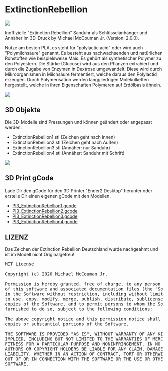 # ExtinctionRebellion
<img src="https://raw.githubusercontent.com/McCouman/ExtinctionRebellion/master/er.png"/>

Inoffizielle "Extinction Rebellion" Sanduhr als Schlüsselanhänger und Annäher im 3D-Druck by Michael McCouman Jr. (Version: 2.0.0).

Nutze am besten PLA, es steht für "polylactic acid" oder wird auch "Polymilchsäure" genannt. Es besteht aus nachwachsenden und natürlichen Rohstoffen wie beispielsweise Mais. Es gehört als synthetischer Polymer zu den Polyestern. Die Stärke (Glucose) wird aus den Pflanzen extrahiert und durch die Zugabe von Enzymen in Dextrose umgewandelt. Diese wird durch Mikroorganismen in Milchsäure fermentiert, welche daraus den Polylactid erzeugen. Durch Polymerisation werden langgliedrigen Molekülketten hergestellt, welche in ihren Eigenschaften Polymeren auf Erdölbasis ähneln.

<img src="https://raw.githubusercontent.com/McCouman/ExtinctionRebellion/master/DruckER.jpg"/>

## 3D Objekte

Die 3D-Modelle sind Pressungen und können geändert oder angepasst werden:
- ExtinctionRebellion1.stl (Zeichen geht nach Innen)
- ExtinctionRebellion2.stl (Zeichen geht nach Außen)
- ExtinctionRebellion3.stl (Annäher: nur Sanduhr)
- ExtinctionRebellion4.stl (Annäher: Sanduhr mit Schrift)

<img src="https://raw.githubusercontent.com/McCouman/ExtinctionRebellion/master/ScreenshotV2.png"/>

## 3D Print gCode

Lade Dir den gCode für den 3D Printer "Ender2 Desktop" herunter oder erstelle Dir einen eigenen gCode mit den Modellen.
- <a href="https://github.com/McCouman/ExtinctionRebellion/raw/master/PI3_ExtinctionRebellion1.gcode">PI3_ExtinctionRebellion1.gcode</a>
- <a href="https://github.com/McCouman/ExtinctionRebellion/raw/master/PI3_ExtinctionRebellion2.gcode">PI3_ExtinctionRebellion2.gcode</a>
- <a href="https://github.com/McCouman/ExtinctionRebellion/raw/master/PI3_ExtinctionRebellion3.gcode">PI3_ExtinctionRebellion3.gcode</a>
- <a href="https://github.com/McCouman/ExtinctionRebellion/raw/master/PI3_ExtinctionRebellion4.gcode">PI3_ExtinctionRebellion4.gcode</a>

## LIZENZ

Das Zeichen der Extinction Rebellion Deutschland wurde nachgeahmt und ist im Modell nicht Originalgetreu!
<pre>
MIT License

Copyright (c) 2020 Michael McCouman Jr.

Permission is hereby granted, free of charge, to any person obtaining a copy
of this software and associated documentation files (the "Software"), to deal
in the Software without restriction, including without limitation the rights
to use, copy, modify, merge, publish, distribute, sublicense, and/or sell
copies of the Software, and to permit persons to whom the Software is
furnished to do so, subject to the following conditions:

The above copyright notice and this permission notice shall be included in all
copies or substantial portions of the Software.

THE SOFTWARE IS PROVIDED "AS IS", WITHOUT WARRANTY OF ANY KIND, EXPRESS OR
IMPLIED, INCLUDING BUT NOT LIMITED TO THE WARRANTIES OF MERCHANTABILITY,
FITNESS FOR A PARTICULAR PURPOSE AND NONINFRINGEMENT. IN NO EVENT SHALL THE
AUTHORS OR COPYRIGHT HOLDERS BE LIABLE FOR ANY CLAIM, DAMAGES OR OTHER
LIABILITY, WHETHER IN AN ACTION OF CONTRACT, TORT OR OTHERWISE, ARISING FROM,
OUT OF OR IN CONNECTION WITH THE SOFTWARE OR THE USE OR OTHER DEALINGS IN THE
SOFTWARE.
</pre>

